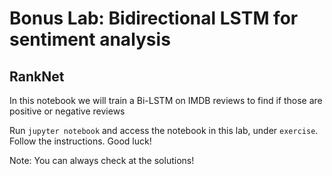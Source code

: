# Bonus Lab: Bidirectional LSTM for sentiment analysis
## RankNet

In this notebook we will train a Bi-LSTM on IMDB reviews to find if those are positive or negative reviews

Run `jupyter notebook` and access the notebook in this lab, under `exercise`. Follow the instructions. Good luck!

Note: You can always check at the solutions!

